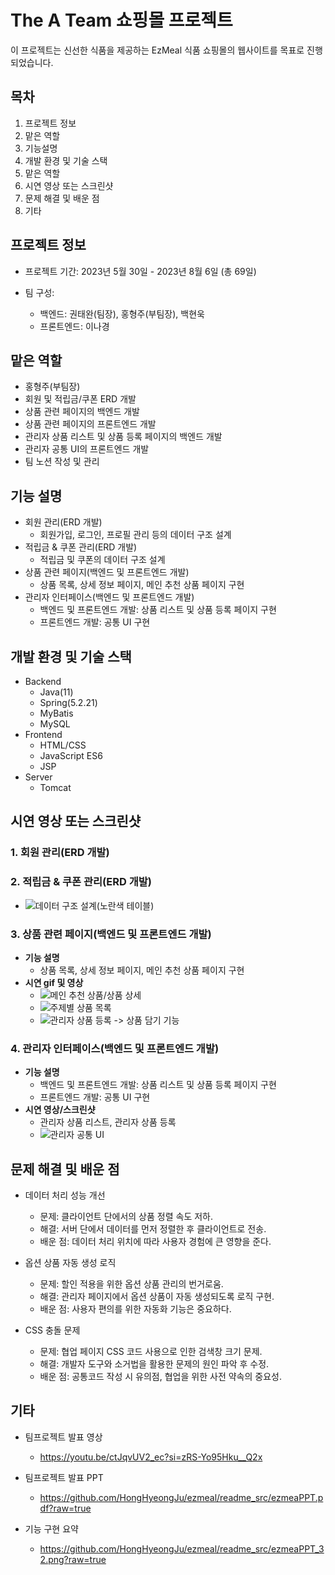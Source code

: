

# The A Team 쇼핑몰 프로젝트

이 프로젝트는 신선한 식품을 제공하는 EzMeal 식품 쇼핑몰의 웹사이트를 목표로 진행되었습니다.


## 목차
1. 프로젝트 정보
2. 맡은 역할
3. 기능설명
4. 개발 환경 및 기술 스택
5. 맡은 역할
6. 시연 영상 또는 스크린샷
7. 문제 해결 및 배운 점
8. 기타

## 프로젝트 정보
- 프로젝트 기간: 2023년 5월 30일 - 2023년 8월 6일 (총 69일)

- 팀 구성: 
  - 백엔드: 권태완(팀장), 홍형주(부팀장), 백현욱
  - 프론트엔드: 이나경


## 맡은 역할

- 홍형주(부팀장)
- 회원 및 적립금/쿠폰 ERD 개발
- 상품 관련 페이지의 백엔드 개발
- 상품 관련 페이지의 프론트엔드 개발
- 관리자 상품 리스트 및 상품 등록 페이지의 백엔드 개발
- 관리자 공통 UI의 프론트엔드 개발
- 팀 노션 작성 및 관리


## 기능 설명

- 회원 관리(ERD 개발)
  - 회원가입, 로그인, 프로필 관리 등의 데이터 구조 설계
- 적립금 & 쿠폰 관리(ERD 개발)
  - 적립금 및 쿠폰의 데이터 구조 설계
- 상품 관련 페이지(백엔드 및 프론트엔드 개발)
  - 상품 목록, 상세 정보 페이지, 메인 추천 상품 페이지 구현
- 관리자 인터페이스(백엔드 및 프론트엔드 개발)
  - 백엔드 및 프론트엔드 개발: 상품 리스트 및 상품 등록 페이지 구현
  - 프론트엔드 개발: 공통 UI 구현

## 개발 환경 및 기술 스택

- Backend
  - Java(11)
  - Spring(5.2.21)
  - MyBatis
  - MySQL
- Frontend
  - HTML/CSS
  - JavaScript ES6
  - JSP
- Server
  - Tomcat


## 시연 영상 또는 스크린샷

### 1. 회원 관리(ERD 개발)
### 2. 적립금 & 쿠폰 관리(ERD 개발)
  - ![데이터 구조 설계(노란색 테이블)](https://github.com/HongHyeongJu/ezmeal/readme_src/ezmeal_ERD.png?raw=true)

### 3. 상품 관련 페이지(백엔드 및 프론트엔드 개발)
- **기능 설명**
  - 상품 목록, 상세 정보 페이지, 메인 추천 상품 페이지 구현
- **시연 gif 및 영상**
  - ![메인 추천 상품/상품 상세](https://github.com/HongHyeongJu/ezmeal/readme_src/MainRecommendedProductAndDetails.gif?raw=true)
  - ![주제별 상품 목록](https://github.com/HongHyeongJu/ezmeal/readme_src/ListOfProductsBySubject.gif?raw=true)
  - ![관리자 상품 등록 -> 상품 담기 기능](https://github.com/HongHyeongJu/ezmeal/readme_src/ManagerProductRegistration.gif?raw=true)

### 4. 관리자 인터페이스(백엔드 및 프론트엔드 개발)
- **기능 설명**
  - 백엔드 및 프론트엔드 개발: 상품 리스트 및 상품 등록 페이지 구현
  - 프론트엔드 개발: 공통 UI 구현
- **시연 영상/스크린샷**
  - 관리자 상품 리스트, 관리자 상품 등록
  - ![관리자 공통 UI](https://youtu.be/ctJqvUV2_ec?si=aj0nRMensnjVfTmd&t=1389)

## 문제 해결 및 배운 점

- 데이터 처리 성능 개선
  - 문제: 클라이언트 단에서의 상품 정렬 속도 저하.
  - 해결: 서버 단에서 데이터를 먼저 정렬한 후 클라이언트로 전송.
  - 배운 점: 데이터 처리 위치에 따라 사용자 경험에 큰 영향을 준다.

- 옵션 상품 자동 생성 로직
  - 문제: 할인 적용을 위한 옵션 상품 관리의 번거로움.
  - 해결: 관리자 페이지에서 옵션 상품이 자동 생성되도록 로직 구현.
  - 배운 점: 사용자 편의를 위한 자동화 기능은 중요하다.

- CSS 충돌 문제
  - 문제: 협업 페이지 CSS 코드 사용으로 인한 검색창 크기 문제.
  - 해결: 개발자 도구와 소거법을 활용한 문제의 원인 파악 후 수정.
  - 배운 점: 공통코드 작성 시 유의점, 협업을 위한 사전 약속의 중요성.

## 기타
- 팀프로젝트 발표 영상
  - https://youtu.be/ctJqvUV2_ec?si=zRS-Yo95Hku__Q2x
  
- 팀프로젝트 발표 PPT
  - https://github.com/HongHyeongJu/ezmeal/readme_src/ezmeaPPT.pdf?raw=true

- 기능 구현 요약
  - https://github.com/HongHyeongJu/ezmeal/readme_src/ezmeaPPT_32.png?raw=true
